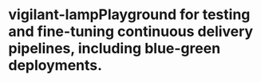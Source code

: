 # vigilant-lampPlayground for testing and fine-tuning continuous delivery pipelines, including blue-green deployments.
